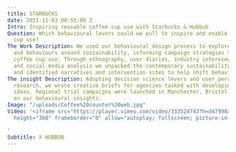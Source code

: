 ```yaml
---
title: STARBUCKS
date: 2021-11-03 00:53:00 Z
Intro: Inspiring reusable coffee cup use with Starbucks & Hubbub
Question: Which behavioural levers could we pull to inspire and enable reusable coffee
  cup use?
The Work Description: We used our behavioural design process to explore consumer attitudes
  and behaviours around sustainability, informing campaign strategies to promote reusable
  coffee cup use. Through ethnography, user diaries, industry interviews, cultural
  and social media analysis we unpacked the contemporary sustainability movement,
  and identified narratives and intervention sites to help shift behaviours.
The insight Description: Adopting decision science levers and user personas from our
  research, we wrote creative briefs for agencies tasked with developing campaign
  ideas. Regional trial campaigns were launched in Manchester, Bristol and Leeds based
  on our behavioural insights.
Image: "/uploads/Coffee%20counter%20web.jpg"
Video: '<iframe src="https://player.vimeo.com/video/333524743?h=d47998ace0" width="100%"
  height="360" frameborder="0" allow="autoplay; fullscreen; picture-in-picture" allowfullscreen></iframe>

'
Subtitle: X HUBBUB
---
```


